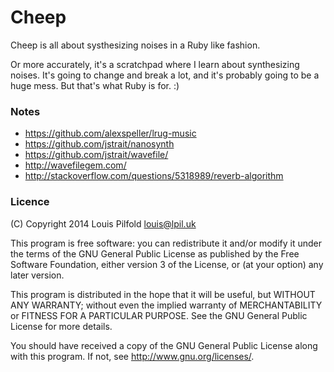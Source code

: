# Cheep

Cheep is all about systhesizing noises in a Ruby like fashion.

Or more accurately, it's a scratchpad where I learn about synthesizing noises.
It's going to change and break a lot, and it's probably going to be a huge
mess. But that's what Ruby is for. :)

### Notes

* https://github.com/alexspeller/lrug-music
* https://github.com/jstrait/nanosynth
* https://github.com/jstrait/wavefile/
* http://wavefilegem.com/
* http://stackoverflow.com/questions/5318989/reverb-algorithm

### Licence

(C) Copyright 2014 Louis Pilfold <louis@lpil.uk>

This program is free software: you can redistribute it and/or modify
it under the terms of the GNU General Public License as published by
the Free Software Foundation, either version 3 of the License, or
(at your option) any later version.

This program is distributed in the hope that it will be useful,
but WITHOUT ANY WARRANTY; without even the implied warranty of
MERCHANTABILITY or FITNESS FOR A PARTICULAR PURPOSE.  See the
GNU General Public License for more details.

You should have received a copy of the GNU General Public License
along with this program.  If not, see <http://www.gnu.org/licenses/>.
